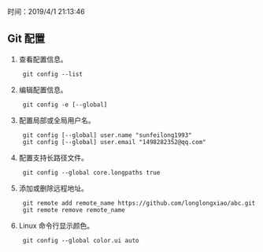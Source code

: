 时间：2019/4/1 21:13:46  

## Git 配置    

1. 查看配置信息。
	
		git config --list

2. 编辑配置信息。

		git config -e [--global]

3. 配置局部或全局用户名。

		git config [--global] user.name "sunfeilong1993"
		git config [--global] user.email "1498282352@qq.com"

4. 配置支持长路径文件。  

		git config --global core.longpaths true

5. 添加或删除远程地址。  

	    git remote add remote_name https://github.com/longlongxiao/abc.git
        git remote remove remote_name

6. Linux 命令行显示颜色。 

		git config --global color.ui auto